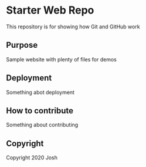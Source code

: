 # Starter Web Repo

This repository is for showing how Git and GitHub work

## Purpose

Sample website with plenty of files for demos

## Deployment

Something abot deployment

## How to contribute

Something about contributing

## Copyright
Copyright 2020 Josh
